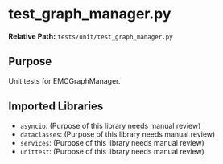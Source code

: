 # test_graph_manager.py

**Relative Path:** `tests/unit/test_graph_manager.py`

## Purpose

Unit tests for EMCGraphManager.

## Imported Libraries

- `asyncio`: (Purpose of this library needs manual review)
- `dataclasses`: (Purpose of this library needs manual review)
- `services`: (Purpose of this library needs manual review)
- `unittest`: (Purpose of this library needs manual review)
